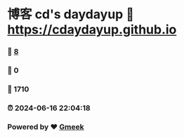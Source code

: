 # 博客 cd's daydayup :link: https://cdaydayup.github.io 
### :page_facing_up: [8](https://cdaydayup.github.io/tag.html) 
### :speech_balloon: 0 
### :hibiscus: 1710 
### :alarm_clock: 2024-06-16 22:04:18 
### Powered by :heart: [Gmeek](https://github.com/Meekdai/Gmeek)
